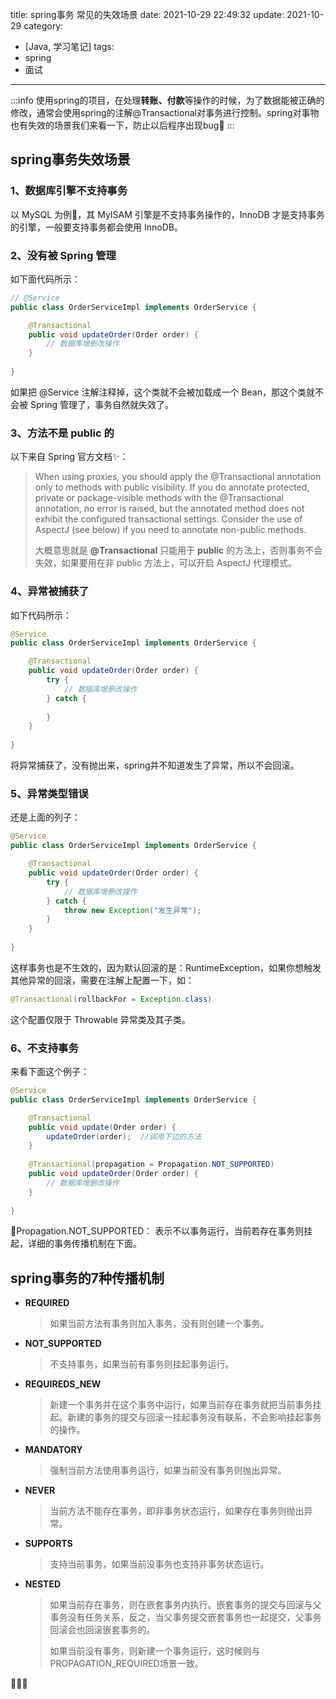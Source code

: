 title: spring事务 常见的失效场景
date: 2021-10-29 22:49:32
update: 2021-10-29
category:

- [Java, 学习笔记]
tags:
- spring
- 面试

---

:::info
使用spring的项目，在处理**转账、付款**等操作的时候，为了数据能被正确的修改，通常会使用spring的注解@Transactional对事务进行控制。spring对事物也有失效的场景我们来看一下，防止以后程序出现bug👀
:::

## spring事务失效场景

### 1、数据库引擎不支持事务

以 MySQL 为例🌰，其 MyISAM 引擎是不支持事务操作的，InnoDB 才是支持事务的引擎，一般要支持事务都会使用 InnoDB。


### 2、没有被 Spring 管理

如下面代码所示：
~~~java
// @Service
public class OrderServiceImpl implements OrderService {

    @Transactional
    public void updateOrder(Order order) {
        // 数据库增删改操作
    }
    
}
~~~

如果把 @Service 注解注释掉，这个类就不会被加载成一个 Bean，那这个类就不会被 Spring 管理了，事务自然就失效了。



### 3、方法不是 public 的

以下来自 Spring 官方文档✨：
>When using proxies, you should apply the @Transactional annotation only to methods with public visibility. If you do annotate protected, private or package-visible methods with the @Transactional annotation, no error is raised, but the annotated method does not exhibit the configured transactional settings. Consider the use of AspectJ (see below) if you need to annotate non-public methods.
>
>大概意思就是 **@Transactional** 只能用于 **public** 的方法上，否则事务不会失效，如果要用在非 public 方法上，可以开启 AspectJ 代理模式。

### 4、异常被捕获了

如下代码所示：
~~~java
@Service
public class OrderServiceImpl implements OrderService {

    @Transactional
    public void updateOrder(Order order) {
        try {
            // 数据库增删改操作
        } catch {
            
        }
    }
    
}
~~~

将异常捕获了，没有抛出来，spring并不知道发生了异常，所以不会回滚。

### 5、异常类型错误

还是上面的列子：
~~~java
@Service
public class OrderServiceImpl implements OrderService {

    @Transactional
    public void updateOrder(Order order) {
        try {
            // 数据库增删改操作
        } catch {
            throw new Exception("发生异常");
        }
    }
    
}
~~~

这样事务也是不生效的，因为默认回滚的是：RuntimeException，如果你想触发其他异常的回滚，需要在注解上配置一下，如：

~~~java
@Transactional(rollbackFor = Exception.class)
~~~
这个配置仅限于 Throwable 异常类及其子类。

### 6、不支持事务

来看下面这个例子：
~~~java
@Service
public class OrderServiceImpl implements OrderService {

    @Transactional
    public void update(Order order) {
        updateOrder(order);  //调用下边的方法
    }
    
    @Transactional(propagation = Propagation.NOT_SUPPORTED)
    public void updateOrder(Order order) {
        // 数据库增删改操作
    }
    
}
~~~

🎈Propagation.NOT_SUPPORTED： 表示不以事务运行，当前若存在事务则挂起，详细的事务传播机制在下面。


## spring事务的7种传播机制


- **REQUIRED**

	> 如果当前方法有事务则加入事务，没有则创建一个事务。


- **NOT_SUPPORTED**

	>不支持事务，如果当前有事务则挂起事务运行。


- **REQUIREDS_NEW**

	>新建一个事务并在这个事务中运行，如果当前存在事务就把当前事务挂起。新建的事务的提交与回滚一挂起事务没有联系，不会影响挂起事务的操作。


- **MANDATORY**

	>强制当前方法使用事务运行，如果当前没有事务则抛出异常。


- **NEVER**

	>当前方法不能存在事务，即非事务状态运行，如果存在事务则抛出异常。


- **SUPPORTS**

	>支持当前事务，如果当前没事务也支持非事务状态运行。


- **NESTED**

	>如果当前存在事务，则在嵌套事务内执行。嵌套事务的提交与回滚与父事务没有任务关系，反之，当父事务提交嵌套事务也一起提交，父事务回滚会也回滚嵌套事务的。
	>
	>如果当前没有事务，则新建一个事务运行，这时候则与PROPAGATION_REQUIRED场景一致。




🚀🚀🚀
<br>